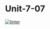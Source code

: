 # Unit-7-07
 [![linter](https://github.com/Brayden-Leblanc/Unit-7-07/workflows/linter/badge.svg)](https://github.com/marketplace/actions/super-linter)
